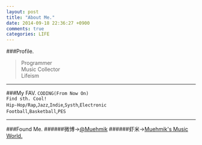 ```yaml
---
layout: post
title: "About Me."
date: 2014-09-18 22:36:27 +0900
comments: true
categories: LIFE
---
```

###Profile.</br>
>Programmer</br>
>Music Collector</br>
>Lifeism</br>
*** 
<!--more-->
###My FAV.
`CODING(From Now On)`</br>
`Find sth. Cool!`</br>
`Hip-Hop/Rap`,`Jazz`,`Indie`,`Systh`,`Electronic`</br>
`Football`,`Basketball`,`PES`
***
###Found Me.
######微博->[@Muehmik](http://www.weibo.com/1769537284/profile?topnav=1&wvr=5/ "weibo")
######虾米->[Muehmik's Music World.](http://www.xiami.com/u/2459372?spm=0.0.0.0.nmodvR/ "xiami")
